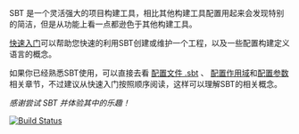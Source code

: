 SBT 是一个灵活强大的项目构建工具，相比其他构建工具配置用起来会发现特别的简洁，但是从功能上看一点都逊色于其他构建工具。

 [快速入门]()可以帮助您快速的利用SBT创建或维护一个工程，以及一些配置构建定义语言的概念。

 如果你已经熟悉SBT使用，可以直接去看 [配置文件 .sbt](build_define.html) 、 [配置作用域](scope.html)和[配置参数]()相关章节，不过建议从快速入门按照顺序阅读，这样可以理解SBT的相关概念。

*感谢尝试 SBT 并体验其中的乐趣！*

[![Build Status](https://www.gitbook.io/button/status/book/nmred/sbt-manual)](https://www.gitbook.io/book/nmred/sbt-manual/activity)
